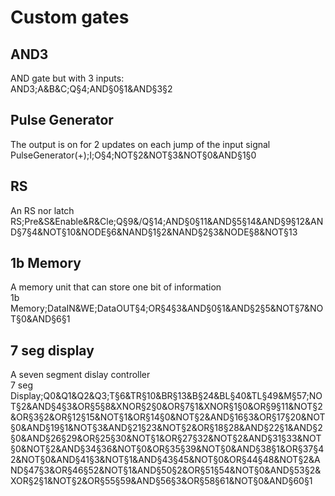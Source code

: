 # Custom gates

## AND3
AND gate but with 3 inputs:  
AND3;A&B&C;Q§4;AND§0§1&AND§3§2

## Pulse Generator
The output is on for 2 updates on each jump of the input signal
PulseGenerator(+);I;O§4;NOT§2&NOT§3&NOT§0&AND§1§0

## RS
An RS nor latch
RS;Pre&S&Enable&R&Cle;Q§9&/Q§14;AND§0§11&AND§5§14&AND§9§12&AND§7§4&NOT§10&NODE§6&NAND§1§2&NAND§2§3&NODE§8&NOT§13

## 1b Memory
A memory unit that can store one bit of information  
1b Memory;DataIN&WE;DataOUT§4;OR§4§3&AND§0§1&AND§2§5&NOT§7&NOT§0&AND§6§1

## 7 seg display
A seven segment dislay controller  
7 seg Display;Q0&Q1&Q2&Q3;T§6&TR§10&BR§13&B§24&BL§40&TL§49&M§57;NOT§2&AND§4§3&OR§5§8&XNOR§2§0&OR§7§1&XNOR§1§0&OR§9§11&NOT§2&OR§3§2&OR§12§15&NOT§1&OR§14§0&NOT§2&AND§16§3&OR§17§20&NOT§0&AND§19§1&NOT§3&AND§21§23&NOT§2&OR§18§28&AND§22§1&AND§2§0&AND§26§29&OR§25§30&NOT§1&OR§27§32&NOT§2&AND§31§33&NOT§0&NOT§2&AND§34§36&NOT§0&OR§35§39&NOT§0&AND§38§1&OR§37§42&NOT§0&AND§41§3&NOT§1&AND§43§45&NOT§0&OR§44§48&NOT§2&AND§47§3&OR§46§52&NOT§1&AND§50§2&OR§51§54&NOT§0&AND§53§2&XOR§2§1&NOT§2&OR§55§59&AND§56§3&OR§58§61&NOT§0&AND§60§1